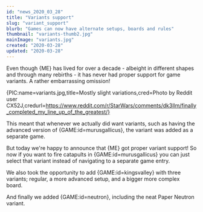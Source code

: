 ```yaml
---
id: "news_2020_03_28"
title: "Variants support"
slug: "variant_support"
blurb: "Games can now have alternate setups, boards and rules"
thumbnail: "variants-thumb2.jpg"
mainImage: "variants.jpg"
created: "2020-03-28"
updated: "2020-03-28"
---
```


Even though {ME} has lived for over a decade - albeight in different shapes and through many rebirths - it has never had proper support for game variants. A rather embarrassing omission!

{PIC:name=variants.jpg,title=Mostly slight variations,cred=Photo by Reddit user CX52J,credurl=https://www.reddit.com/r/StarWars/comments/dk3llm/finally_completed_my_line_up_of_the_greatest/}

This meant that whenever we actually did want variants, such as having the advanced version of {GAME:id=murusgallicus}, the variant was added as a separate game.

But today we're happy to announce that {ME} got proper variant support! So now if you want to fire catapults in {GAME:id=murusgallicus} you can just select that variant instead of navigating to a separate game entry.

We also took the opportunity to add {GAME:id=kingsvalley} with three variants; regular, a more advanced setup, and a bigger more complex board.

And finally we added {GAME:id=neutron}, including the neat Paper Neutron variant.
